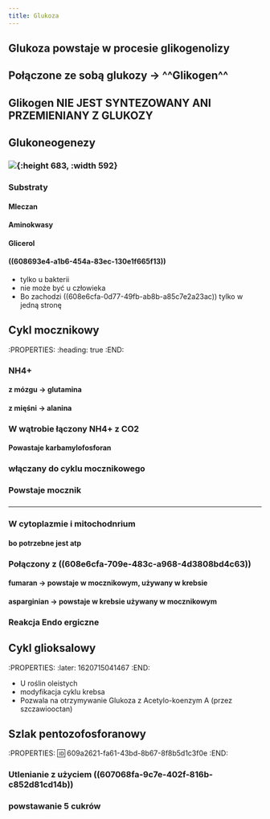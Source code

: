 ```yaml
---
title: Glukoza
---
```


## Glukoza powstaje w procesie glikogenolizy
## Połączone ze sobą glukozy → ^^Glikogen^^
## Glikogen **NIE JEST SYNTEZOWANY ANI PRZEMIENIANY Z GLUKOZY**
## Glukoneogenezy
### ![](https://media.discordapp.net/attachments/738092871021756817/841262273124368464/unknown.png?width=592&height=675){:height 683, :width 592}
### Substraty
#### Mleczan
#### Aminokwasy
#### Glicerol
#### ((608693e4-a1b6-454a-83ec-130e1f665f13)) 
* tylko u bakterii
* nie może być u człowieka
* Bo zachodzi ((608e6cfa-0d77-49fb-ab8b-a85c7e2a23ac)) tylko w jedną stronę
## Cykl mocznikowy
:PROPERTIES:
:heading: true
:END:
### NH4+
#### z mózgu → glutamina
#### z mięśni → alanina
### W wątrobie łączony **NH4+ z CO2**
#### Powastaje **karbamylofosforan**
### włączany do cyklu mocznikowego
### Powstaje **mocznik**
### 
---
### W cytoplazmie i mitochodnrium
#### bo potrzebne jest atp
### Połączony z ((608e6cfa-709e-483c-a968-4d3808bd4c63))
#### fumaran → powstaje w mocznikowym, używany w krebsie
#### asparginian → powstaje w krebsie używany w mocznikowym
### Reakcja Endo ergiczne
## Cykl glioksalowy
:PROPERTIES:
:later: 1620715041467
:END:
* U roślin oleistych
* modyfikacja cyklu krebsa
* Pozwala na otrzymywanie Glukoza z Acetylo-koenzym A (przez szczawiooctan)
## Szlak pentozofosforanowy
:PROPERTIES:
:id: 609a2621-fa61-43bd-8b67-8f8b5d1c3f0e
:END:
### Utlenianie z użyciem ((607068fa-9c7e-402f-816b-c852d81cd14b))
### powstawanie 5 cukrów

